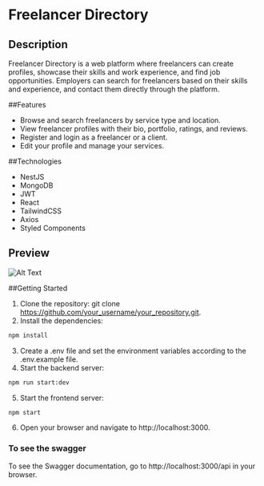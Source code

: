 # Freelancer Directory
## Description
Freelancer Directory is a web platform where freelancers can create profiles, showcase their skills and work experience, and find job opportunities. Employers can search for freelancers based on their skills and experience, and contact them directly through the platform.


##Features
- Browse and search freelancers by service type and location.
- View freelancer profiles with their bio, portfolio, ratings, and reviews.
- Register and login as a freelancer or a client.
- Edit your profile and manage your services.

##Technologies
- NestJS
- MongoDB
- JWT
- React
- TailwindCSS
- Axios
- Styled Components

## Preview
![Alt Text](./client/src/images/freelancer.gif)



##Getting Started

1. Clone the repository: git clone https://github.com/your_username/your_repository.git.
2. Install the dependencies: 
```bash 
npm install
```
3. Create a .env file and set the environment variables according to the .env.example file.
4. Start the backend server:
```bash 
npm run start:dev
```
5. Start the frontend server:
```bash 
npm start
```
6. Open your browser and navigate to http://localhost:3000.

### To see the swagger
To see the Swagger documentation, go to http://localhost:3000/api in your browser.
